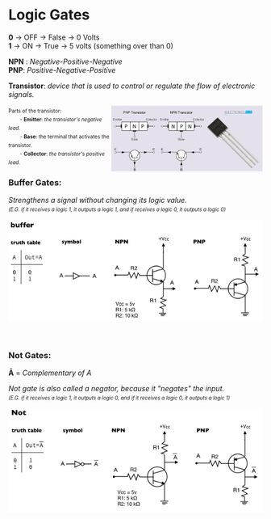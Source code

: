 # Logic Gates

**0** -> OFF -> False -> 0 Volts<br>
**1** -> ON -> True -> 5 volts (something over than 0)

**NPN** : *Negative-Positive-Negative*<br>
**PNP**: *Positive-Negative-Positive*

**Transistor**: *device that is used to control or regulate the flow of electronic signals.*<br>

<img align="right" width="300" height="130" src="../imgs/transistor.png">

<font size = "1">Parts of the transistor:<br>
&emsp;&emsp; - **Emitter**: *the transistor's negative lead.*<br>
&emsp;&emsp; - **Base**: the terminal that activates the transistor.<br>
&emsp;&emsp; - **Collector**: *the transistor's positive lead.*</font>


### **Buffer Gates**:

*Strengthens a signal without changing its logic value.<br> 
<font size = "1">(E.G. if it receives a logic 1, it outputs a logic 1, and if receives a logic 0, it outputs a logic 0)*</font>


![BUFFER-GATES](../imgs/buffer-gate.png)

<br>

### **Not Gates**:

**Ā** = *Complementary of A*

*Not gate is also called a negator, because it "negates" the input.<br>
<font size = "1">(E.G. if it receives a logic 1, it outputs a logic 0, and if it receives a logic 0, it outputs a logic 1)*</font>

![NOT-GATES](../imgs/Not-Gates.png)



